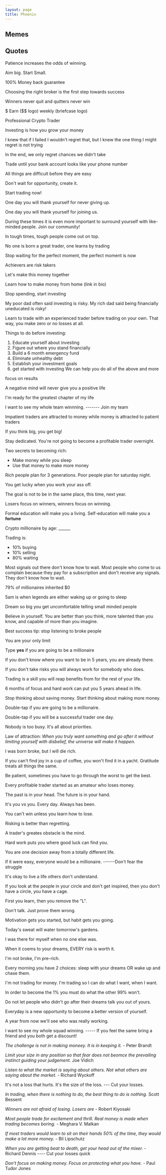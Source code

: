 ```yaml
---
layout: page
title: Phoenix
---
```


## Memes

## Quotes

Patience increases the odds of winning.

Aim big. Start Small.

100% Money back guarantee

Choosing the right broker is the first step towards success

Winners never quit and quitters never win

$ Earn ($$ logo) weekly (briefcase logo)

Professional Crypto Trader

Investing is how you grow your money

I knew that if I failed I wouldn't regret that, but I knew the one thing I might regret is not trying

In the end, we only regret chances we didn't take

Trade until your bank account looks like your phone number

All things are difficult before they are easy

Don't wait for opportunity, create it.

Start trading now!

One day you will thank yourself for never giving up.

One day you will thank yourself for joining us.

During these times it is even more important to surround yourself with like-minded people. Join our community!

In tough times, tough people come out on top.

No one is born a great trader, one learns by trading

Stop waiting for the perfect moment, the perfect moment is now

Achievers are risk takers

Let's make this money together

Learn how to make money from home (link in bio)

Stop spending, start investing

My poor dad often said investing is risky. My rich dad said being financially uneducated is risky!

Learn to trade with an experienced trader before trading on your own. That way, you make zero or no losses at all.

Things to do before investing:
1. Educate yourself about investing
2. Figure out where you stand financially
3. Build a 6 month emergency fund
4. Eliminate unhealthy debt
5. Establish your investment goals
6. get started with investing
We can help you do all of the above and more

focus on results

A negative mind will never give you a positive life

I'm ready for the greatest chapter of my life

I want to see my whole team winnning. ------- Join my team

Impatient traders are attracted to money while money is attracted to patient traders

If you think big, you get big!

Stay dedicated. You're not going to become a profitable trader overnight.

Two secrets to becoming rich:
* Make money while you sleep
* Use that money to make more money

Rich people plan for 3 generations. Poor people plan for saturday night.

You get lucky when you work your ass off.

The goal is not to be in the same place, this time, next year.

Losers focus on winners, winners focus on winning.

Formal education will make you a living. Self-education will make you a __fortune__

Crypto millionaire by age: ______

Trading is:
* 10% buying
* 10% selling
* 80% waiting

Most signals out there don't know how to wait. Most people who come to us complain because they pay for a subscription and don't receive any signals. They don't know how to wait.

79% of millionaires inherited $0

5am is when legends are either waking up or going to sleep

Dream so big you get uncomfortable telling small minded people

Believe in yourself. You are better than you think, more talented than you know, and capable of more than you imagine.

Best success tip: stop listening to broke people

You are your only limit

Type __yes__ if you are going to be a millionaire

If you don't know where you want to be in 5 years, you are already there.

If you don't take risks you will always work for somebody who does.

Trading is a skill you will reap benefits from for the rest of your life.

6 months of focus and hard work can put you 5 years ahead in life.

Stop thinking about saving money. Start thinking about making more money.

Double-tap if you are going to be a millionaire.

Double-tap if you will be a successful trader one day.

Nobody is too busy. It's all about priorities.

Law of attraction: _When you truly want something and go after it without limiting yourself with disbelief, the universe will make it happen_.

I was born broke, but I will die rich.

If you can't find joy in a cup of coffee, you won't find it in a yacht. Gratitude treats all things the same.

Be patient, sometimes you have to go through the worst to get the best.

Every profitable trader started as an amateur who loses money.

The past is in your head. The future is in your hand.

It's you vs you. Every day. Always has been.

You can't win unless you learn how to lose.

Risking is better than regretting.

A trader's greates obstacle is the mind.

Hard work puts you where good luck can find you.

You are one decision away from a totally different life.

If it were easy, everyone would be a millionaire. ------Don't fear the struggle

It's okay to live a life others don't understand.

If you look at the people in your circle and don't get inspired, then you don't have a circle, you have a cage.

First you learn, then you remove the "L".

Don't talk. Just prove them wrong.

Motivation gets you started, but habit gets you going.

Today's sweat will water tomorrow's gardens.

I was there for myself when no one else was.

When it coems to your dreams, EVERY risk is worth it.

I'm not broke, I'm pre-rich.

Every morning you have 2 choices: sleep with your dreams OR wake up and chase them.

I'm not trading for money. I'm trading so I can do what I want, when I want.

In order to become the 1% you must do what the other 99% won't.

Do not let people who didn't go after their dreams talk you out of yours.

Everyday is a new opportunity to become a better version of yourself.

A year from now we'll see who was really working.

I want to see my whole squad winning. ----- If you feel the same bring a friend and you both get a discount!

_The challenge is not in making moneey. It is in keeping it._ - Peter Brandt

_Limit your size in any position so that fear does not beomce the prevailing instinct guiding your judgement._ Joe Vidich

_Listen to what the market is saying about others. Not what others are saying about the market._ - Richard Wyckoff

It's not a loss that hurts. It's the size of the loss. --- Cut your losses.

_In trading, when there is nothing to do, the best thing to do is nothing._ Scott Bessent

_Winners are not afraid of losing. Losers are_ - Robert Kiyosaki

_Most people trade for excitement and thrill. Real money is made when trading becomes boring._ - Meghara V. Malkan

_If most traders would learn to sit on their hands 50% of the time, they would make a lot more money._ - Bil Lipschutz

_When you are getting beat to death, get your head out of the mixer._ - Richard Dennis ---- Cut your losses quick

_Don't focus on making money. Focus on protecting what you have._ - Paul Tudor Jones

